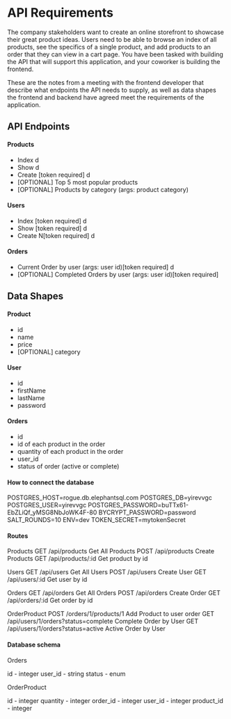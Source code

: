 # API Requirements
The company stakeholders want to create an online storefront to showcase their great product ideas. Users need to be able to browse an index of all products, see the specifics of a single product, and add products to an order that they can view in a cart page. You have been tasked with building the API that will support this application, and your coworker is building the frontend.

These are the notes from a meeting with the frontend developer that describe what endpoints the API needs to supply, as well as data shapes the frontend and backend have agreed meet the requirements of the application. 

## API Endpoints
#### Products
- Index d
- Show d
- Create [token required] d
- [OPTIONAL] Top 5 most popular products 
- [OPTIONAL] Products by category (args: product category)

#### Users
- Index [token required] d
- Show [token required] d
- Create N[token required] d

#### Orders
- Current Order by user (args: user id)[token required] d
- [OPTIONAL] Completed Orders by user (args: user id)[token required]

## Data Shapes
#### Product
-  id
- name
- price
- [OPTIONAL] category

#### User
- id
- firstName
- lastName
- password

#### Orders
- id
- id of each product in the order
- quantity of each product in the order
- user_id
- status of order (active or complete)

#### How to connect the database
POSTGRES_HOST=rogue.db.elephantsql.com
POSTGRES_DB=yirevvgc
POSTGRES_USER=yirevvgc
POSTGRES_PASSWORD=buTTx61-EbZLiQf_yMSG8NbJoWK4F-80
BYCRYPT_PASSWORD=password
SALT_ROUNDS=10
ENV=dev
TOKEN_SECRET=mytokenSecret

#### Routes
Products
GET  /api/products          Get All Products
POST /api/products          Create Products
GET /api/products/:id       Get product by id


Users
GET  /api/users             Get All Users
POST /api/users             Create User
GET /api/users/:id          Get user by id


Orders
GET  /api/orders             Get All Orders
POST /api/orders             Create Order
GET /api/orders/:id          Get order by id


OrderProduct
POST  /orders/1/products/1   Add Product to user order
GET /api/users/1/orders?status=complete       Complete Order by User
GET /api/users/1/orders?status=active         Active Order by User


#### Database schema

Orders

id  - integer
user_id - string
status - enum


OrderProduct

id - integer
quantity - integer
order_id - integer
user_id  - integer
product_id - integer
